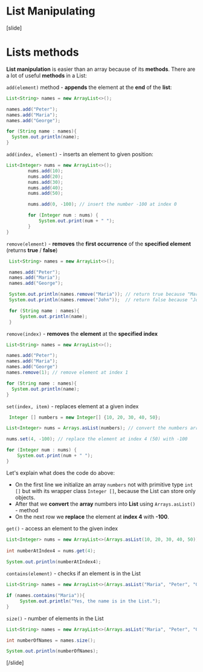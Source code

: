 # List Manipulating
[slide]

# Lists methods
**List manipulation** is easier than an array because of its **methods**.
There are a lot of useful **methods** in a List:

`add(element)` method - **appends** the element at the **end** of the **list**:

```java live
List<String> names = new ArrayList<>();

names.add("Peter");
names.add("Maria");
names.add("George");

for (String name : names){
  System.out.println(name);
}
```

`add(index, element)` - inserts an element to given position:

```java live
List<Integer> nums = new ArrayList<>();
        nums.add(10);
        nums.add(20);
        nums.add(30);
        nums.add(40);
        nums.add(50);

        nums.add(0, -100); // insert the number -100 at index 0

        for (Integer num : nums) {
            System.out.print(num + " ");
        }
}

```

`remove(element)` - **removes** the **first occurrence** of the **specified element** (returns **true** / **false**)

```java live
 List<String> names = new ArrayList<>();

 names.add("Peter");
 names.add("Maria");
 names.add("George");

 System.out.println(names.remove("Maria")); // return true because "Maria" is in the List
 System.out.println(names.remove("John"));  // return false because "John" is not in the List

 for (String name : names){
     System.out.println(name);
 }

```

`remove(index)` - **removes** the **element** at the **specified index**

```java live
List<String> names = new ArrayList<>();

names.add("Peter");
names.add("Maria");
names.add("George")
names.remove(1); // remove element at index 1

for (String name : names){
  System.out.println(name);
}
```

`set(index, item)` - replaces element at a given index

```java live
 Integer [] numbers = new Integer[] {10, 20, 30, 40, 50};

List<Integer> nums = Arrays.asList(numbers); // convert the numbers array into List

nums.set(4, -100); // replace the element at index 4 (50) with -100

for (Integer num : nums) {
    System.out.print(num + " ");
}
```
Let's explain what does the code do above:
- On the first line we initialize an array `numbers` not with primitive type `int []` but with its wrapper class `Integer []`, because the List can store only objects.
- After that we **convert** the **array** numbers into **List** using  `Arrays.asList()` - method
- On the next row we **replace** the element at **index 4** with **-100**.

`get()` - access an element to the given index

```java live
List<Integer> nums = new ArrayList<>(Arrays.asList(10, 20, 30, 40, 50));
        
int numberAtIndex4 = nums.get(4);
        
System.out.println(numberAtIndex4);
```

`contains(element)` - checks if an element is in the List

```java live
List<String> names = new ArrayList<>(Arrays.asList("Maria", "Peter", "George"));

if (names.contains("Maria")){ 
     System.out.println("Yes, the name is in the List.");
}
```

`size()` - number of elements in the List

```java live
List<String> names = new ArrayList<>(Arrays.asList("Maria", "Peter", "George"));

int numberOfNames = names.size();

System.out.println(numberOfNames);
```
[/slide]